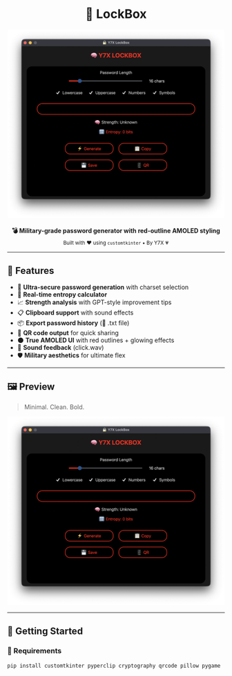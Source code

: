 <h1 align="center">🔐 LockBox</h1>

<p align="center">
  <img src="assets/1.png" alt="LockBox UI Preview" width="650"/><br><br>
  <b>💣 Military-grade password generator with red-outline AMOLED styling</b><br>
  <sub>Built with ❤️ using <code>customtkinter</code> • By Y7X 💗</sub>
</p>

---

## 🧠 Features

- 🔏 **Ultra-secure password generation** with charset selection
- 🧮 **Real-time entropy calculator**
- 📈 **Strength analysis** with GPT-style improvement tips
- 📋 **Clipboard support** with sound effects
- 📦 **Export password history** (📁 .txt file)
- 📱 **QR code output** for quick sharing
- 🌑 **True AMOLED UI** with red outlines + glowing effects
- 🎵 **Sound feedback** (click.wav)
- 🛡️ **Military aesthetics** for ultimate flex

---

## 🖼️ Preview

> Minimal. Clean. Bold.

<p align="center">
  <img src="assets/1.png" alt="LockBox GUI Screenshot" width="750">
</p>

---

## 🚀 Getting Started

### 🔧 Requirements

```bash
pip install customtkinter pyperclip cryptography qrcode pillow pygame